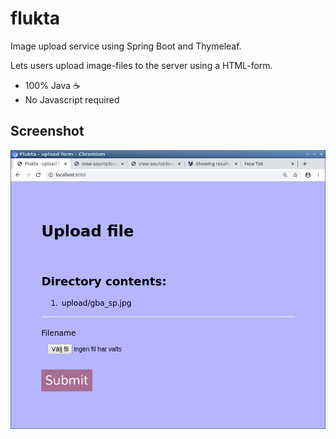 # flukta
Image upload service using Spring Boot and Thymeleaf.

Lets users upload image-files to the server using a HTML-form.

* 100% Java :coffee:
* No Javascript required

## Screenshot

<img src="flukta.png" alt="Screenshot of Flukta" title="App in action">
